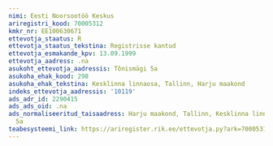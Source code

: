 ```yaml
---
nimi: Eesti Noorsootöö Keskus
ariregistri_kood: 70005312
kmkr_nr: EE100630671
ettevotja_staatus: R
ettevotja_staatus_tekstina: Registrisse kantud
ettevotja_esmakande_kpv: 13.09.1999
ettevotja_aadress: .na
asukoht_ettevotja_aadressis: Tõnismägi 5a
asukoha_ehak_kood: 298
asukoha_ehak_tekstina: Kesklinna linnaosa, Tallinn, Harju maakond
indeks_ettevotja_aadressis: '10119'
ads_adr_id: 2290415
ads_ads_oid: .na
ads_normaliseeritud_taisaadress: Harju maakond, Tallinn, Kesklinna linnaosa, Tõnismägi
  5a
teabesysteemi_link: https://ariregister.rik.ee/ettevotja.py?ark=70005312&ref=rekvisiidid
---
```

